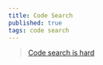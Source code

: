 ```yaml
---
title: Code Search
published: true
tags: code search
---
```

> [	Code search is hard](https://news.ycombinator.com/item?id=39993976)
